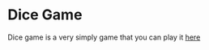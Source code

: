 # Dice Game
Dice game is a very simply game that you can play it [here](https://dice-game-v1.netlify.app/)

